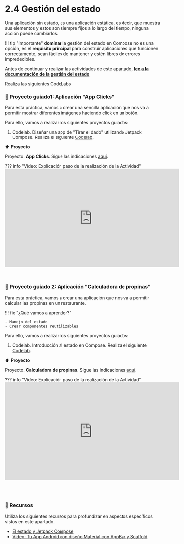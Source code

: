 # **2.4 Gestión del estado**

Una aplicación sin estado, es una aplicación estática, es decir, que muestra sus elementos y estos son siempre fijos a lo largo del tiempo, ninguna acción puede cambiarlos.

!!! tip "Importante"
    **dominar** la gestión del estado en Compose no es una opción, es el **requisito principal** para construir aplicaciones que funcionen correctamente, sean fáciles de mantener y estén libres de errores impredecibles.

Antes de continuar y realizar las actividades de este apartado, [**lee a la documentación de la gestión del estado**](../00-android/00-compose/22-state-management.md)


Realiza las siguientes CodeLabs


### 🚀 **Proyecto guiado1: Aplicación "App Clicks"**

Para esta práctica, vamos a crear una sencilla aplicación que nos va a permitir mostrar diferentes imágenes haciendo click en un botón.

Para ello, vamos a realizar los siguientes proyectos guiados:

1. Codelab. Diseñar una app de "Tirar el dado" utilizando Jetpack Compose. Realiza el siguiente [Codelab](https://developer.android.com/codelabs/basic-android-kotlin-compose-build-a-dice-roller-app?hl=es-419#0).

⬆️ **Proyecto**

Proyecto. **App Clicks**. Sigue las indicaciones [aquí](https://developer.android.com/codelabs/basic-android-kotlin-compose-button-click-practice-problem?hl=es-419#0).

??? info "Video: Explicación paso de la realización de la Actividad"
    <iframe width="560" height="315" src="https://www.youtube.com/embed/uFjbgmJC644" title="🚀 Clase 2.1 (App 1) - Manejo de estados y componentes reutilizables" frameborder="0" allow="accelerometer; autoplay; clipboard-write; encrypted-media; gyroscope; picture-in-picture; web-share" referrerpolicy="strict-origin-when-cross-origin" allowfullscreen></iframe>

<br>

### 🚀 **Proyecto guiado 2: Aplicación "Calculadora de propinas"**

Para esta práctica, vamos a crear una aplicación que nos va a permitir calcular las propinas en un restaurante.

!!! fix "¿Qué vamos a aprender?"

    - Manejo del estado
    - Crear componentes reutilizables 

Para ello, vamos a realizar los siguientes proyectos guiados:

1. Codelab. Introducción al estado en Compose. Realiza el siguiente [Codelab](https://developer.android.com/codelabs/basic-android-kotlin-compose-using-state?hl=es-419#0).


⬆️ **Proyecto**

Proyecto. **Calculadora de propinas**. Sigue las indicaciones [aquí](https://developer.android.com/codelabs/basic-android-kotlin-compose-calculate-tip?hl=es-419).

??? info "Video: Explicación paso de la realización de la Actividad"
    <iframe width="560" height="315" src="https://www.youtube.com/embed/o8kpJjgqXTw" title="🚀 Clase 2.2 (App 2) - Manejo de estados y componentes reutilizables" frameborder="0" allow="accelerometer; autoplay; clipboard-write; encrypted-media; gyroscope; picture-in-picture; web-share" referrerpolicy="strict-origin-when-cross-origin" allowfullscreen></iframe>

<br/><br/>


### 📁 Recursos

Utiliza los siguientes recursos para profundizar en aspectos específicos vistos en este apartado.

- [El estado y Jetpack Compose](https://developer.android.com/develop/ui/compose/state?hl=es-419)
- [Video: Tu App Android con diseño Material con AppBar y Scaffold](https://youtu.be/mX2jmVzLjL0?list=PLrn69hTK5FBwu7VmWBg76v23atiMqz_pY)